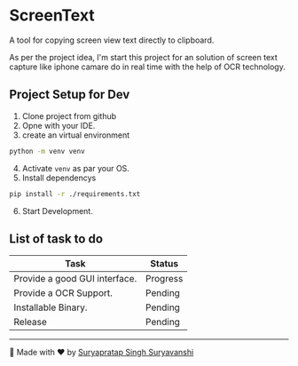 # ScreenText
A tool for copying screen view text directly to clipboard.

As per the project idea, I'm start this project for an solution of screen text capture like iphone camare do in real time with the help of OCR technology.

## Project Setup for Dev
1. Clone project from github
2. Opne with your IDE.
3. create an virtual environment
```sh
python -m venv venv 
```
4. Activate `venv` as par your OS.
5. Install dependencys
```sh
pip install -r ./requirements.txt
```
6. Start Development.

## List of task to do
| Task | Status |
| -- | -- |
| Provide a good GUI interface. | Progress |
| Provide a OCR Support. | Pending |
| Installable Binary. | Pending |
| Release | Pending |

<hr>
🙏 Made with ❤️ by <a href="https://github.com/suryapratapsinghsuryavanshi/">Suryapratap Singh Suryavanshi</a>